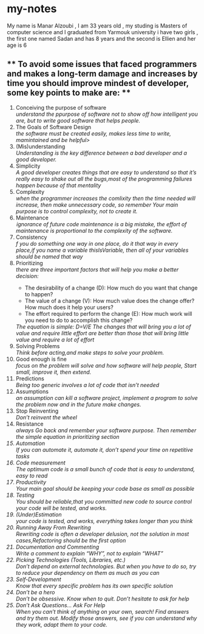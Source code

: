 # my-notes 

 <p>  My name is Manar Alzoubi ,
  I am 33 years old ,
  my studing is Masters of computer science and I graduated from Yarmouk university  i have two girls , the first one named Sadan and has 8 years and the second is Ellien and her age is 6 </p>

##  ** To avoid some issues that faced programmers and makes a long-term damage and increases by time you should improve mindest of developer, some key points to make are: **
<ol>
<li>Conceiving the purpose of software</li>
  <em> understand the ppurpose of software not to show off how intelligent you are, but to write good software that helps people. </em>
<li>The Goals of Software Design</li>
 <em> the software must be created easily, makes less time to write, mamintained and be helpful> </em>
<li>(Mis)understanding</li>
 <em> Understanding is the key difference between a bad developer and a good developer. </em>
 <li>Simplicity</li>
 <em> A good developer creates things that are easy to understand so that it’s really easy to shake out all the bugs,most of the programming failures happen because of that mentality </em>
<li>Complexity</li>
  <em>when the programmer increases the comlixity then the time needed will increase, then make unnecessary code, so remember Your main purpose is to control complexity, not to create it. </em>
<li>Maintenance</li>
 <em>  ignorance of future code maintenance is a big mistake, the effort of maintenance is proportional to the complexity of the software. </em>
  <li>Consistency</li>
 <em> f you do something one way in one place, do it that way in every place,if you name a variable thisIsVariable, then all of your variables should be named that way </em>
<li>Prioritizing</li>
 <em> there are three important factors that will help you make a better decision:</em>
  <ul>
<li>The desirability of a change (D): How much do you want that change to happen?</li>
<li>The value of a change (V): How much value does the change offer? How much does it help your users?</li>
<li>The effort required to perform the change (E): How much work will you need to do to accomplish this change?</li>
</ul>
  <em> The equation is simple: D=V/E </em>
 <em> The changes that will bring you a lot of value and require little effort are better than those that will bring little value and require a lot of effort  </em>
<li>Solving Problems</li>
 <em> Think before acting,and make steps to solve your problem. </em>
 <li>Good enough is fine</li>
 <em> focus on the problem will solve and how  software will help people, Start small, improve it, then extend. </em>

  <li>Predictions</li>
 <em> Being too generic involves a lot of code that isn’t needed  </em>
<li>Assumptions</li>
 <em> an assumption can kill a software project, implement a program to solve the problem now and in the future make changes. </em>
 <li>Stop Reinventing</li>
  <em> Don’t reinvent the wheel </em>
  <li>Resistance</li>
  <em> always Go back and remember your software purpose. Then remember the simple equation in prioritizing section
  <li> Automation</li>
  <em> If you can automate it, automate it, don’t spend your time on repetitive tasks </em>
<li>Code measurement</li>
 <em> The optimum code is a small bunch of code that is easy to understand, easy to read  </em>
<li>Productivity</li>
 <em> Your main goal should be keeping your code base as small as possible </em>
 <li>Testing</li>
  <em> You should be reliable,that you committed new code to source control your code will be tested, and works.  </em>
  <li> (Under)Estimation</li>
 <em> your code is tested, and works, everything takes longer than you think </em>
<li>Running Away From Rewriting</li>
 <em> Rewriting code is often a developer delusion, not the solution in most cases,Refactoring should be the first option </em>
 <li>Documentation and Commenting</li>
 <em> Write a comment to explain “WHY”, not to explain “WHAT” </em>
   <li> Picking Technologies (Tools, Libraries, etc.)</li>
 <em> Don’t depend on external technologies. But when you have to do so, try to reduce your dependency on them as much as you can </em>
<li>Self-Development</li>
<em>  Know that every specific problem has its own specific solution </em>
 <li>Don’t be a hero</li>
 <em> Don’t be obsessive. Know when to quit. Don’t hesitate to ask for help </em>
  <li>Don’t Ask Questions… Ask For Help</li>
 <em> When you can’t think of anything on your own, search! Find answers and try them out. Modify those answers, see if you can understand why they work, adapt them to your code. </em>
</ol>
 
